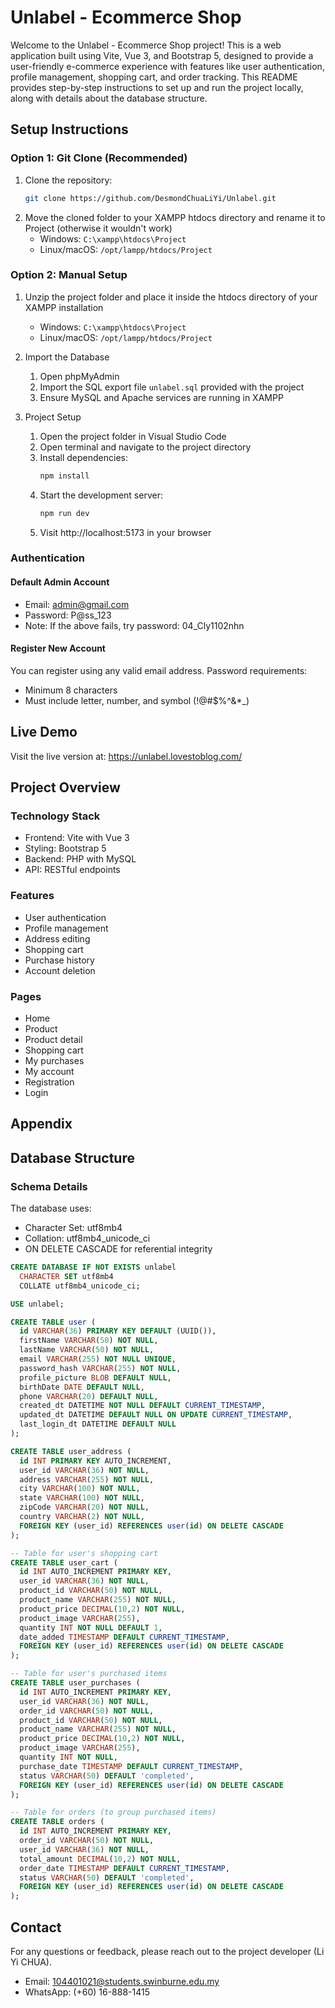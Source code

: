 # Unlabel - Ecommerce Shop

Welcome to the Unlabel - Ecommerce Shop project! This is a web application built using Vite, Vue 3, and Bootstrap 5, designed to provide a user-friendly e-commerce experience with features like user authentication, profile management, shopping cart, and order tracking. This README provides step-by-step instructions to set up and run the project locally, along with details about the database structure.

## Setup Instructions

### Option 1: Git Clone (Recommended)
1. Clone the repository:
   ```bash
   git clone https://github.com/DesmondChuaLiYi/Unlabel.git
   ```
2. Move the cloned folder to your XAMPP htdocs directory and rename it to Project (otherwise it wouldn't work)
   - Windows: `C:\xampp\htdocs\Project`
   - Linux/macOS: `/opt/lampp/htdocs/Project`

### Option 2: Manual Setup
1. Unzip the project folder and place it inside the htdocs directory of your XAMPP installation
   - Windows: `C:\xampp\htdocs\Project`
   - Linux/macOS: `/opt/lampp/htdocs/Project`

2. Import the Database
   1. Open phpMyAdmin
   2. Import the SQL export file `unlabel.sql` provided with the project
   3. Ensure MySQL and Apache services are running in XAMPP

3. Project Setup
   1. Open the project folder in Visual Studio Code
   2. Open terminal and navigate to the project directory
   3. Install dependencies:
      ```bash
      npm install
      ```
   4. Start the development server:
      ```bash
      npm run dev
      ```
   5. Visit http://localhost:5173 in your browser

### Authentication

#### Default Admin Account
- Email: admin@gmail.com
- Password: P@ss_123
- Note: If the above fails, try password: 04_Cly1102nhn

#### Register New Account
You can register using any valid email address. Password requirements:
- Minimum 8 characters
- Must include letter, number, and symbol (!@#$%^&*_)

## Live Demo
Visit the live version at: https://unlabel.lovestoblog.com/

## Project Overview

### Technology Stack
- Frontend: Vite with Vue 3
- Styling: Bootstrap 5
- Backend: PHP with MySQL
- API: RESTful endpoints

### Features
- User authentication
- Profile management
- Address editing
- Shopping cart
- Purchase history
- Account deletion

### Pages
- Home
- Product
- Product detail
- Shopping cart
- My purchases
- My account 
- Registration
- Login

## Appendix
## Database Structure

### Schema Details
The database uses:
- Character Set: utf8mb4
- Collation: utf8mb4_unicode_ci
- ON DELETE CASCADE for referential integrity

```sql
CREATE DATABASE IF NOT EXISTS unlabel
  CHARACTER SET utf8mb4
  COLLATE utf8mb4_unicode_ci;

USE unlabel;

CREATE TABLE user (
  id VARCHAR(36) PRIMARY KEY DEFAULT (UUID()),
  firstName VARCHAR(50) NOT NULL,
  lastName VARCHAR(50) NOT NULL,
  email VARCHAR(255) NOT NULL UNIQUE,
  password_hash VARCHAR(255) NOT NULL,
  profile_picture BLOB DEFAULT NULL,
  birthDate DATE DEFAULT NULL,
  phone VARCHAR(20) DEFAULT NULL,
  created_dt DATETIME NOT NULL DEFAULT CURRENT_TIMESTAMP,
  updated_dt DATETIME DEFAULT NULL ON UPDATE CURRENT_TIMESTAMP,
  last_login_dt DATETIME DEFAULT NULL
);

CREATE TABLE user_address (
  id INT PRIMARY KEY AUTO_INCREMENT,
  user_id VARCHAR(36) NOT NULL,
  address VARCHAR(255) NOT NULL,
  city VARCHAR(100) NOT NULL,
  state VARCHAR(100) NOT NULL,
  zipCode VARCHAR(20) NOT NULL,
  country VARCHAR(2) NOT NULL,
  FOREIGN KEY (user_id) REFERENCES user(id) ON DELETE CASCADE
);

-- Table for user's shopping cart
CREATE TABLE user_cart (
  id INT AUTO_INCREMENT PRIMARY KEY,
  user_id VARCHAR(36) NOT NULL,
  product_id VARCHAR(50) NOT NULL,
  product_name VARCHAR(255) NOT NULL,
  product_price DECIMAL(10,2) NOT NULL,
  product_image VARCHAR(255),
  quantity INT NOT NULL DEFAULT 1,
  date_added TIMESTAMP DEFAULT CURRENT_TIMESTAMP,
  FOREIGN KEY (user_id) REFERENCES user(id) ON DELETE CASCADE
);

-- Table for user's purchased items
CREATE TABLE user_purchases (
  id INT AUTO_INCREMENT PRIMARY KEY,
  user_id VARCHAR(36) NOT NULL,
  order_id VARCHAR(50) NOT NULL,
  product_id VARCHAR(50) NOT NULL,
  product_name VARCHAR(255) NOT NULL,
  product_price DECIMAL(10,2) NOT NULL,
  product_image VARCHAR(255),
  quantity INT NOT NULL,
  purchase_date TIMESTAMP DEFAULT CURRENT_TIMESTAMP,
  status VARCHAR(50) DEFAULT 'completed',
  FOREIGN KEY (user_id) REFERENCES user(id) ON DELETE CASCADE
);

-- Table for orders (to group purchased items)
CREATE TABLE orders (
  id INT AUTO_INCREMENT PRIMARY KEY,
  order_id VARCHAR(50) NOT NULL,
  user_id VARCHAR(36) NOT NULL,
  total_amount DECIMAL(10,2) NOT NULL,
  order_date TIMESTAMP DEFAULT CURRENT_TIMESTAMP,
  status VARCHAR(50) DEFAULT 'completed',
  FOREIGN KEY (user_id) REFERENCES user(id) ON DELETE CASCADE
);
```

## Contact
For any questions or feedback, please reach out to the project developer (Li Yi CHUA).
- Email: 104401021@students.swinburne.edu.my
- WhatsApp: (+60) 16-888-1415

